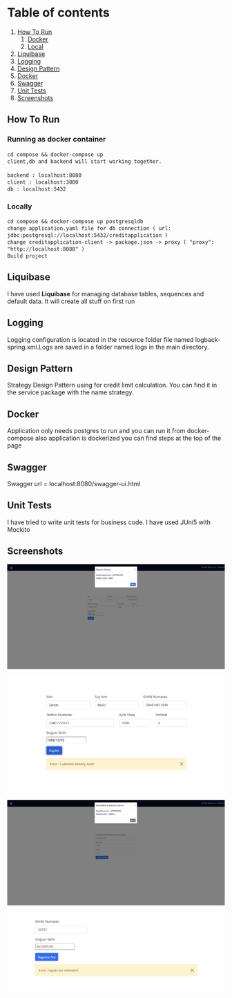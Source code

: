 # Table of contents

1. [How To Run](#htr)
    1. [Docker](#docker)
    2. [Local](#local)
2. [Liquibase](#liquibase)
3. [Logging](#logging)
4. [Design Pattern](#designpattern)
5. [Docker](#docker)
6. [Swagger](#swagger)
7. [Unit Tests](#tests)
8. [Screenshots](#screenshots)

## How To Run <a name="run"></a>

### Running as docker container <a name="docker"></a>

    cd compose && docker-compose up
    client,db and backend will start working together.
      
    backend : localhost:8080
    client : localhost:3000
    db : localhost:5432

### Locally <a name="local"></a>

    cd compose && docker-compose up postgresqldb
    change application.yaml file for db connection ( url: jdbc:postgresql://localhost:5432/creditapplication )
    change creditapplication-client -> package.json -> proxy ( "proxy": "http://localhost:8080" )
    Build project

## Liquibase <a name="liquibase"></a>

I have used **Liquibase** for managing database tables, sequences and default data. It will create all stuff on first run

## Logging <a name="logging"></a>

Logging configuration is located in the resource folder file named logback-spring.xml.Logs are saved in a folder named logs in the main directory.

## Design Pattern <a name="designpattern"></a>

Strategy Design Pattern using for credit limit calculation. You can find it in the service package with the name strategy.

## Docker <a name="docker"></a>

Application only needs postgres to run and you can run it from docker-compose also application is dockerized you can find steps at the top of the page

## Swagger <a name="swagger"></a>

Swagger url = localhost:8080/swagger-ui.html

## Unit Tests <a name="tests"></a>

I have tried to write unit tests for business code. I have used JUni5 with Mockito

## Screenshots <a name="screenshots"></a>

![Example screenshot](.././image/1.PNG)

![Example screenshot](.././image/2.PNG)

![Example screenshot](.././image/3.PNG)

![Example screenshot](.././image/4.PNG)


